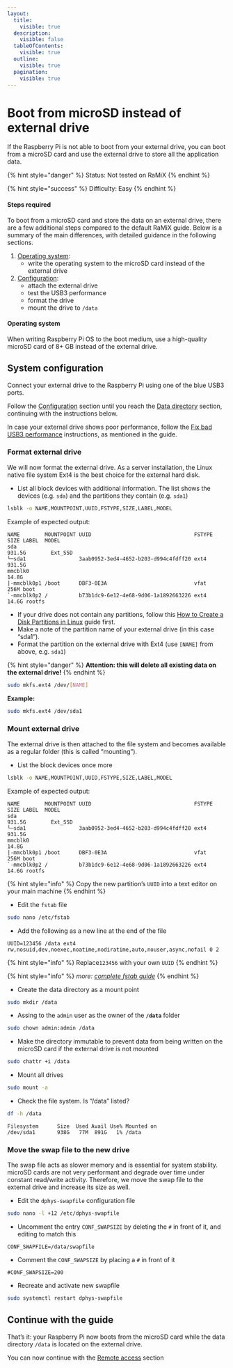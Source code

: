 ```yaml
---
layout:
  title:
    visible: true
  description:
    visible: false
  tableOfContents:
    visible: true
  outline:
    visible: true
  pagination:
    visible: true
---
```


# Boot from microSD instead of external drive

If the Raspberry Pi is not able to boot from your external drive, you can boot from a microSD card and use the external drive to store all the application data.

{% hint style="danger" %}
Status: Not tested on RaMiX
{% endhint %}

{% hint style="success" %}
Difficulty: Easy
{% endhint %}

#### Steps required <a href="#steps-required" id="steps-required"></a>

To boot from a microSD card and store the data on an external drive, there are a few additional steps compared to the default RaMiX guide. Below is a summary of the main differences, with detailed guidance in the following sections.

1. [Operating system](../../index-1/operating-system.md):
   * write the operating system to the microSD card instead of the external drive
2. [Configuration](../../index-1/configuration.md):
   * attach the external drive
   * test the USB3 performance
   * format the drive
   * mount the drive to `/data`

#### Operating system <a href="#operating-system" id="operating-system"></a>

When writing Raspberry Pi OS to the boot medium, use a high-quality microSD card of 8+ GB instead of the external drive.

## System configuration <a href="#system-configuration" id="system-configuration"></a>

Connect your external drive to the Raspberry Pi using one of the blue USB3 ports.

Follow the [Configuration](../../index-1/configuration.md) section until you reach the [Data directory](../../index-1/configuration.md#data-directory) section, continuing with the instructions below.

In case your external drive shows poor performance, follow the [Fix bad USB3 performance](../../troubleshooting.md#fix-bad-usb3-performance) instructions, as mentioned in the guide.

### **Format external drive**

We will now format the external drive. As a server installation, the Linux native file system Ext4 is the best choice for the external hard disk.

* List all block devices with additional information. The list shows the devices (e.g. `sda`) and the partitions they contain (e.g. `sda1`)

```bash
lsblk -o NAME,MOUNTPOINT,UUID,FSTYPE,SIZE,LABEL,MODEL
```

Example of expected output:

```
NAME        MOUNTPOINT UUID                                 FSTYPE   SIZE LABEL  MODEL
sda                                                                931.5G        Ext_SSD
└─sda1                 3aab0952-3ed4-4652-b203-d994c4fdff20 ext4   931.5G
mmcblk0                                                             14.8G
|-mmcblk0p1 /boot      DBF3-0E3A                            vfat     256M boot
`-mmcblk0p2 /          b73b1dc9-6e12-4e68-9d06-1a1892663226 ext4    14.6G rootfs
```

* If your drive does not contain any partitions, follow this [How to Create a Disk Partitions in Linux](https://www.tecmint.com/create-disk-partitions-in-linux/) guide first.
* Make a note of the partition name of your external drive (in this case “sda1”).
* Format the partition on the external drive with Ext4 (use `[NAME]` from above, e.g. `sda1`)

{% hint style="danger" %}
**Attention: this will delete all existing data on the external drive!**
{% endhint %}

```bash
sudo mkfs.ext4 /dev/[NAME]
```

**Example:**

```bash
sudo mkfs.ext4 /dev/sda1
```

### **Mount external drive**

The external drive is then attached to the file system and becomes available as a regular folder (this is called “mounting”).

* List the block devices once more

```bash
lsblk -o NAME,MOUNTPOINT,UUID,FSTYPE,SIZE,LABEL,MODEL
```

Example of expected output:

```
NAME        MOUNTPOINT UUID                                 FSTYPE   SIZE LABEL  MODEL
sda                                                                931.5G        Ext_SSD
└─sda1                 3aab0952-3ed4-4652-b203-d994c4fdff20 ext4   931.5G
mmcblk0                                                             14.8G
|-mmcblk0p1 /boot      DBF3-0E3A                            vfat     256M boot
`-mmcblk0p2 /          b73b1dc9-6e12-4e68-9d06-1a1892663226 ext4    14.6G rootfs
```

{% hint style="info" %}
Copy the new partition’s `UUID` into a text editor on your main machine
{% endhint %}

* Edit the `fstab` file

```bash
sudo nano /etc/fstab
```

* Add the following as a new line at the end of the file

```
UUID=123456 /data ext4 rw,nosuid,dev,noexec,noatime,nodiratime,auto,nouser,async,nofail 0 2
```

{% hint style="info" %}
Replace`123456` with your own `UUID`
{% endhint %}

{% hint style="info" %}
_more:_ [_complete fstab guide_](https://linuxconfig.org/how-fstab-works-introduction-to-the-etc-fstab-file-on-linux)
{% endhint %}

* Create the data directory as a mount point

```bash
sudo mkdir /data
```

* Assing to the `admin` user as the owner of the **`/data`** folder

```bash
sudo chown admin:admin /data
```

* Make the directory immutable to prevent data from being written on the microSD card if the external drive is not mounted

```bash
sudo chattr +i /data
```

* Mount all drives

```bash
sudo mount -a
```

* Check the file system. Is “/data” listed?

```bash
df -h /data
```

```
Filesystem      Size  Used Avail Use% Mounted on
/dev/sda1       938G   77M  891G   1% /data
```

### **Move the swap file to the new drive**

The swap file acts as slower memory and is essential for system stability. microSD cards are not very performant and degrade over time under constant read/write activity. Therefore, we move the swap file to the external drive and increase its size as well.

* Edit the `dphys-swapfile` configuration file

```bash
sudo nano -l +12 /etc/dphys-swapfile
```

* Uncomment the entry `CONF_SWAPSIZE` by deleting the `#` in front of it, and editing to match this

```
CONF_SWAPFILE=/data/swapfile
```

* Comment the  `CONF_SWAPSIZE` by placing a `#` in front of it

```
#CONF_SWAPSIZE=200
```

* Recreate and activate new swapfile

```bash
sudo systemctl restart dphys-swapfile
```

## &#x20;Continue with the guide <a href="#continue-with-the-guide" id="continue-with-the-guide"></a>

That’s it: your Raspberry Pi now boots from the microSD card while the data directory `/data` is located on the external drive.

You can now continue with the [Remote access](../../index-1/remote-access.md) section
